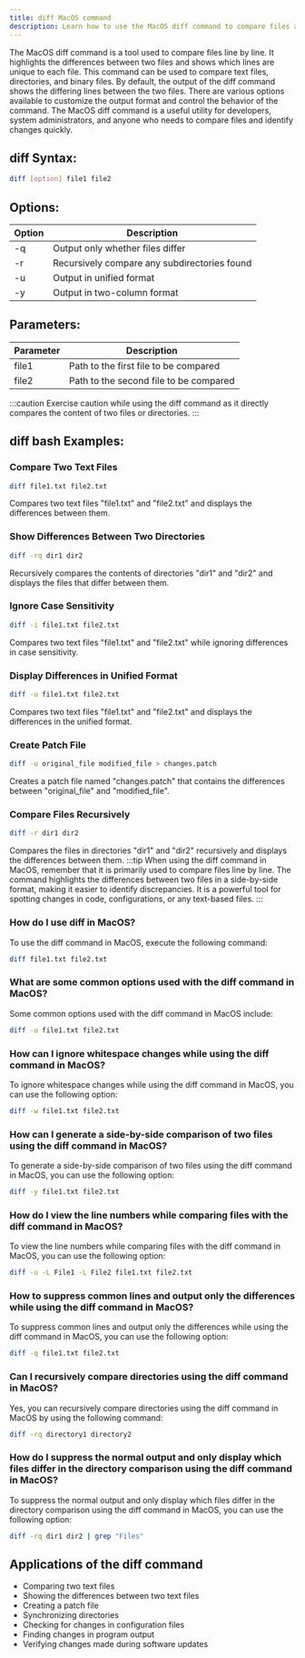```yaml
---
title: diff MacOS command
description: Learn how to use the MacOS diff command to compare files and directories efficiently. Improve your file comparison process with this powerful tool.
---
```


The MacOS diff command is a tool used to compare files line by line. It highlights the differences between two files and shows which lines are unique to each file. This command can be used to compare text files, directories, and binary files. By default, the output of the diff command shows the differing lines between the two files. There are various options available to customize the output format and control the behavior of the command. The MacOS diff command is a useful utility for developers, system administrators, and anyone who needs to compare files and identify changes quickly.

## diff Syntax:
```bash
diff [option] file1 file2
```

## Options:
| Option | Description                  |
|--------|------------------------------|
| -q     | Output only whether files differ |
| -r     | Recursively compare any subdirectories found   |
| -u     | Output in unified format     |
| -y     | Output in two-column format  |

## Parameters:
| Parameter | Description                                 |
|-----------|---------------------------------------------|
| file1     | Path to the first file to be compared       |
| file2     | Path to the second file to be compared      |

:::caution
Exercise caution while using the diff command as it directly compares the content of two files or directories.
:::
## diff bash Examples:

### Compare Two Text Files
```bash
diff file1.txt file2.txt
```
Compares two text files "file1.txt" and "file2.txt" and displays the differences between them.

### Show Differences Between Two Directories
```bash
diff -rq dir1 dir2
```
Recursively compares the contents of directories "dir1" and "dir2" and displays the files that differ between them.

### Ignore Case Sensitivity
```bash
diff -i file1.txt file2.txt
```
Compares two text files "file1.txt" and "file2.txt" while ignoring differences in case sensitivity.

### Display Differences in Unified Format
```bash
diff -u file1.txt file2.txt
```
Compares two text files "file1.txt" and "file2.txt" and displays the differences in the unified format.

### Create Patch File
```bash
diff -u original_file modified_file > changes.patch
```
Creates a patch file named "changes.patch" that contains the differences between "original_file" and "modified_file".

### Compare Files Recursively
```bash
diff -r dir1 dir2
```
Compares the files in directories "dir1" and "dir2" recursively and displays the differences between them.
:::tip
When using the diff command in MacOS, remember that it is primarily used to compare files line by line. The command highlights the differences between two files in a side-by-side format, making it easier to identify discrepancies. It is a powerful tool for spotting changes in code, configurations, or any text-based files.
:::

### How do I use diff in MacOS?
To use the diff command in MacOS, execute the following command:
```bash
diff file1.txt file2.txt
```

### What are some common options used with the diff command in MacOS?
Some common options used with the diff command in MacOS include:
```bash
diff -u file1.txt file2.txt
```

### How can I ignore whitespace changes while using the diff command in MacOS?
To ignore whitespace changes while using the diff command in MacOS, you can use the following option:
```bash
diff -w file1.txt file2.txt
```

### How can I generate a side-by-side comparison of two files using the diff command in MacOS?
To generate a side-by-side comparison of two files using the diff command in MacOS, you can use the following option:
```bash
diff -y file1.txt file2.txt
```

### How do I view the line numbers while comparing files with the diff command in MacOS?
To view the line numbers while comparing files with the diff command in MacOS, you can use the following option:
```bash
diff -u -L File1 -L File2 file1.txt file2.txt
```

### How to suppress common lines and output only the differences while using the diff command in MacOS?
To suppress common lines and output only the differences while using the diff command in MacOS, you can use the following option:
```bash
diff -q file1.txt file2.txt
```

### Can I recursively compare directories using the diff command in MacOS?
Yes, you can recursively compare directories using the diff command in MacOS by using the following command:
```bash
diff -rq directory1 directory2
```

### How do I suppress the normal output and only display which files differ in the directory comparison using the diff command in MacOS?
To suppress the normal output and only display which files differ in the directory comparison using the diff command in MacOS, you can use the following option:
```bash
diff -rq dir1 dir2 | grep "Files"
```
## Applications of the diff command

- Comparing two text files
- Showing the differences between two text files
- Creating a patch file
- Synchronizing directories
- Checking for changes in configuration files
- Finding changes in program output
- Verifying changes made during software updates